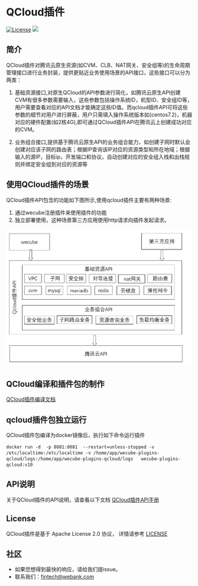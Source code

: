 # QCloud插件
[![License](https://img.shields.io/badge/License-Apache%202.0-blue.svg)](https://opensource.org/licenses/Apache-2.0)
![](https://img.shields.io/badge/language-golang-orang.svg)


## 简介

QCloud插件对腾讯云原生资源(如CVM、CLB、NAT网关、安全组等)的生命周期管理接口进行业务封装，提供更贴近业务使用场景的API接口，这些接口可以分为两类：
1. 基础资源接口,对原生QCloud的API参数进行简化，如腾讯云原生API创建CVM有很多参数需要输入，这些参数包括操作系统ID，机型ID、安全组ID等，用户需要查看对应的API文档才能确定这些ID值。而qcloud插件API可将这些参数的细节对用户进行屏蔽，用户只需填入操作系统版本如(centos7.2)，机器对应的硬件配置(如2核4G),即可通过QCloud插件API在腾讯云上创建成功对应的CVM。

2. 业务组合接口,提供基于腾讯云原生API的业务组合能力，如创建子网时默认会创建对应该子网的路由表；根据IP查询该IP对应的资源类型和所在地域；根据输入的源IP，目标ip，开发端口和协议，自动创建对应的安全组入栈和出栈规则并绑定安全组到对应的资源等

## 使用QCloud插件的场景
QCloud插件API包含的功能如下图所示,使用qcloud插件主要有两种场景:
1. 通过wecube注册插件来使用插件的功能
2. 独立部署使用，这种场景第三方应用使用http请求向插件发起请求。

<img src="./docs/compile/images/plugin_function.png" />


## QCloud编译和插件包的制作
[QCloud插件编译文档](docs/compile/wecube-plugins-qcloud_compile_guide.md)


## qcloud插件包独立运行
QCloud插件包编译为docker镜像后，执行如下命令运行插件

```
docker run -d  -p 8081:8081  --restart=unless-stopped -v /etc/localtime:/etc/localtime -v /home/app/wecube-plugins-qcloud/logs:/home/app/wecube-plugins-qcloud/logs   wecube-plugins-qcloud:v10
```

## API说明
关于QCloud插件的API说明，请查看以下文档
[QCloud插件API手册](docs/api/wecube_plugins_qcloud_api_guide.md)

## License
QCloud插件是基于 Apache License 2.0 协议， 详情请参考
[LICENSE](LICENSE)

## 社区
- 如果您想得到最快的响应，请给我们提issue。
- 联系我们：fintech@webank.com